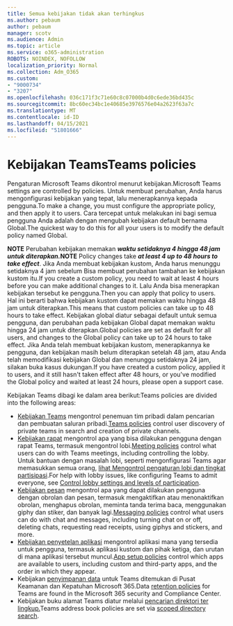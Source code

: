 ```yaml
---
title: Semua kebijakan tidak akan terhingkus
ms.author: pebaum
author: pebaum
manager: scotv
ms.audience: Admin
ms.topic: article
ms.service: o365-administration
ROBOTS: NOINDEX, NOFOLLOW
localization_priority: Normal
ms.collection: Adm_O365
ms.custom:
- "9000734"
- "3207"
ms.openlocfilehash: 036c171f3c71e60c8c07000b4d0c6ede36bd435c
ms.sourcegitcommit: 8bc60ec34bc1e40685e3976576e04a2623f63a7c
ms.translationtype: MT
ms.contentlocale: id-ID
ms.lasthandoff: 04/15/2021
ms.locfileid: "51801666"
---
```

# <a name="teams-policies"></a><span data-ttu-id="d3e0f-102">Kebijakan Teams</span><span class="sxs-lookup"><span data-stu-id="d3e0f-102">Teams policies</span></span>

<span data-ttu-id="d3e0f-103">Pengaturan Microsoft Teams dikontrol menurut kebijakan.</span><span class="sxs-lookup"><span data-stu-id="d3e0f-103">Microsoft Teams settings are controlled by policies.</span></span> <span data-ttu-id="d3e0f-104">Untuk membuat perubahan, Anda harus mengonfigurasi kebijakan yang tepat, lalu menerapkannya kepada pengguna.</span><span class="sxs-lookup"><span data-stu-id="d3e0f-104">To make a change, you must configure the appropriate policy, and then apply it to users.</span></span> <span data-ttu-id="d3e0f-105">Cara tercepat untuk melakukan ini bagi semua pengguna Anda adalah dengan mengubah kebijakan default bernama Global.</span><span class="sxs-lookup"><span data-stu-id="d3e0f-105">The quickest way to do this for all your users is to modify the default policy named Global.</span></span> 

<span data-ttu-id="d3e0f-106">**NOTE** Perubahan kebijakan memakan **_waktu setidaknya 4 hingga 48 jam untuk diterapkan._**</span><span class="sxs-lookup"><span data-stu-id="d3e0f-106">**NOTE** Policy changes take **_at least 4 up to 48 hours to take effect_**.</span></span> <span data-ttu-id="d3e0f-107">Jika Anda membuat kebijakan kustom, Anda harus menunggu setidaknya 4 jam sebelum Bisa membuat perubahan tambahan ke kebijakan kustom itu.</span><span class="sxs-lookup"><span data-stu-id="d3e0f-107">If you create a custom policy, you need to wait at least 4 hours before you can make additional changes to it.</span></span> <span data-ttu-id="d3e0f-108">Lalu Anda bisa menerapkan kebijakan tersebut ke pengguna.</span><span class="sxs-lookup"><span data-stu-id="d3e0f-108">Then you can apply that policy to users.</span></span> <span data-ttu-id="d3e0f-109">Hal ini berarti bahwa kebijakan kustom dapat memakan waktu hingga 48 jam untuk diterapkan.</span><span class="sxs-lookup"><span data-stu-id="d3e0f-109">This means that custom policies can take up to 48 hours to take effect.</span></span> <span data-ttu-id="d3e0f-110">Kebijakan global diatur sebagai default untuk semua pengguna, dan perubahan pada kebijakan Global dapat memakan waktu hingga 24 jam untuk diterapkan.</span><span class="sxs-lookup"><span data-stu-id="d3e0f-110">Global policies are set as default for all users, and changes to the Global policy can take up to 24 hours to take effect.</span></span> <span data-ttu-id="d3e0f-111">Jika Anda telah membuat kebijakan kustom, menerapkannya ke pengguna, dan kebijakan masih belum diterapkan setelah 48 jam, atau Anda telah memodifikasi kebijakan Global dan menunggu setidaknya 24 jam, silakan buka kasus dukungan.</span><span class="sxs-lookup"><span data-stu-id="d3e0f-111">If you have created a custom policy, applied it to users, and it still hasn't taken effect after 48 hours, or you've modified the Global policy and waited at least 24 hours, please open a support case.</span></span>

<span data-ttu-id="d3e0f-112">Kebijakan Teams dibagi ke dalam area berikut:</span><span class="sxs-lookup"><span data-stu-id="d3e0f-112">Teams policies are divided into the following areas:</span></span>

- <span data-ttu-id="d3e0f-113">[Kebijakan Teams](https://docs.microsoft.com/MicrosoftTeams/teams-policies) mengontrol penemuan tim pribadi dalam pencarian dan pembuatan saluran pribadi.</span><span class="sxs-lookup"><span data-stu-id="d3e0f-113">[Teams policies](https://docs.microsoft.com/MicrosoftTeams/teams-policies) control user discovery of private teams in search and creation of private channels.</span></span>  
- <span data-ttu-id="d3e0f-114">[Kebijakan rapat](https://docs.microsoft.com/microsoftteams/meeting-policies-in-teams) mengontrol apa yang bisa dilakukan pengguna dengan rapat Teams, termasuk mengontrol lobi.</span><span class="sxs-lookup"><span data-stu-id="d3e0f-114">[Meeting policies](https://docs.microsoft.com/microsoftteams/meeting-policies-in-teams) control what users can do with Teams meetings, including controlling the lobby.</span></span> <span data-ttu-id="d3e0f-115">Untuk bantuan dengan masalah lobi, seperti mengonfigurasi Teams agar memasukkan semua orang, [lihat Mengontrol pengaturan lobi dan tingkat partisipasi](https://docs.microsoft.com/alchemyinsights/bypass-lobby).</span><span class="sxs-lookup"><span data-stu-id="d3e0f-115">For help with lobby issues, like configuring Teams to admit everyone, see [Control lobby settings and levels of participation](https://docs.microsoft.com/alchemyinsights/bypass-lobby).</span></span>
- <span data-ttu-id="d3e0f-116">[Kebijakan pesan](https://docs.microsoft.com/microsoftteams/messaging-policies-in-teams) mengontrol apa yang dapat dilakukan pengguna dengan obrolan dan pesan, termasuk mengaktifkan atau menonaktifkan obrolan, menghapus obrolan, meminta tanda terima baca, menggunakan giphy dan stiker, dan banyak lagi.</span><span class="sxs-lookup"><span data-stu-id="d3e0f-116">[Messaging policies](https://docs.microsoft.com/microsoftteams/messaging-policies-in-teams) control what users can do with chat and messages, including turning chat on or off, deleting chats, requesting read receipts, using giphys and stickers, and more.</span></span>
- <span data-ttu-id="d3e0f-117">[Kebijakan penyetelan aplikasi](https://docs.microsoft.com/MicrosoftTeams/teams-app-setup-policies) mengontrol aplikasi mana yang tersedia untuk pengguna, termasuk aplikasi kustom dan pihak ketiga, dan urutan di mana aplikasi tersebut muncul.</span><span class="sxs-lookup"><span data-stu-id="d3e0f-117">[App setup policies](https://docs.microsoft.com/MicrosoftTeams/teams-app-setup-policies) control which apps are available to users, including custom and third-party apps, and the order in which they appear.</span></span>  
- <span data-ttu-id="d3e0f-118">Kebijakan [penyimpanan data](https://docs.microsoft.com/microsoftteams/retention-policies) untuk Teams ditemukan di Pusat Keamanan dan Kepatuhan Microsoft 365.</span><span class="sxs-lookup"><span data-stu-id="d3e0f-118">Data [retention policies](https://docs.microsoft.com/microsoftteams/retention-policies) for Teams are found in the Microsoft 365 security and Compliance Center.</span></span>
- <span data-ttu-id="d3e0f-119">Kebijakan buku alamat Teams diatur melalui [pencarian direktori ter lingkup.](https://docs.microsoft.com/MicrosoftTeams/teams-scoped-directory-search)</span><span class="sxs-lookup"><span data-stu-id="d3e0f-119">Teams address book policies are set via [scoped directory search](https://docs.microsoft.com/MicrosoftTeams/teams-scoped-directory-search).</span></span>